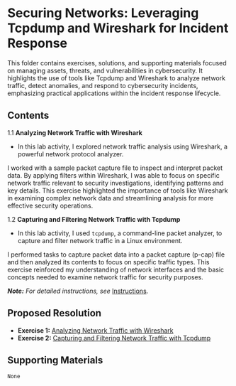 # Securing Networks: Leveraging Tcpdump and Wireshark for Incident Response

This folder contains exercises, solutions, and supporting materials focused on managing assets, threats, and vulnerabilities in cybersecurity. It highlights the use of tools like Tcpdump and Wireshark to analyze network traffic, detect anomalies, and respond to cybersecurity incidents, emphasizing practical applications within the incident response lifecycle.

## Contents
1.1  **Analyzing Network Traffic with Wireshark**

- In this lab activity, I explored network traffic analysis using Wireshark, a powerful network protocol analyzer.

I worked with a sample packet capture file to inspect and interpret packet data. By applying filters within Wireshark, I was able to focus on specific network traffic relevant to security investigations, identifying patterns and key details. This exercise highlighted the importance of tools like Wireshark in examining complex network data and streamlining analysis for more effective security operations.
  
1.2  **Capturing and Filtering Network Traffic with Tcpdump**

- In this lab activity, I used `tcpdump`, a command-line packet analyzer, to capture and filter network traffic in a Linux environment.

I performed tasks to capture packet data into a packet capture (p-cap) file and then analyzed its contents to focus on specific traffic types. This exercise reinforced my understanding of network interfaces and the basic concepts needed to examine network traffic for security purposes.

***Note:** For detailed instructions, see* [Instructions](Instructions.md).

## Proposed Resolution
- **Exercise 1:** [Analyzing Network Traffic with Wireshark](https://github.com/Hugh-Kumbi/Cybersecurity-Portfolio/blob/main/VI.%20Tcpdump%20%26%20Wireshark/1.1%20Analyzing%20Network%20Traffic%20with%20Wireshark.md)
- **Exercise 2:** [Capturing and Filtering Network Traffic with Tcpdump](https://github.com/Hugh-Kumbi/Cybersecurity-Portfolio/blob/main/VI.%20Tcpdump%20%26%20Wireshark/2.1%20Capturing%20and%20Filtering%20Network%20Traffic%20with%20Tcpdump.md)

## Supporting Materials
`None`
